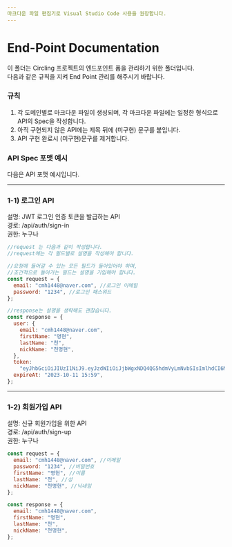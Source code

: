 ```yaml
---
마크다운 파일 편집기로 Visual Studio Code 사용을 권장합니다.
---
```


# End-Point Documentation

이 폴더는 Circling 프로젝트의 엔드포인트 폼을 관리하기 위한 폴더입니다.  
다음과 같은 규칙을 지켜 End Point 관리를 해주시기 바랍니다.

### 규칙

1. 각 도메인별로 마크다운 파일이 생성되며, 각 마크다운 파일에는 일정한 형식으로 API의 Spec을 작성합니다.
2. 아직 구현되지 않은 API에는 제목 뒤에 (미구현) 문구를 붙입니다.
3. API 구현 완료시 (미구현)문구를 제거합니다.

### API Spec 포맷 예시

다음은 API 포맷 예시입니다.

---

### 1-1) 로그인 API

설명: JWT 로그인 인증 토큰을 발급하는 API  
경로: /api/auth/sign-in  
권한: 누구나

```js
//request 는 다음과 같이 작성합니다.
//request에는 각 필드별로 설명을 작성해야 합니다.

//요청에 들어갈 수 있는 모든 필드가 들어있어야 하며,
//조건적으로 들어가는 필드는 설명을 기입해야 합니다.
const request = {
  email: "cmh1448@naver.com", //로그인 이메일
  password: "1234", //로그인 패스워드
};

//response는 설명을 생략해도 괜찮습니다.
const response = {
  user: {
    email: "cmh1448@naver.com",
    firstName: "명현",
    lastName: "천",
    nickName: "천명현",
  },
  token:
    "eyJhbGciOiJIUzI1NiJ9.eyJzdWIiOiJjbWgxNDQ4QG5hdmVyLmNvbSIsImlhdCI6MTY5NjkyMTE5NiwiZXhwIjoxNjk3MDA3NTk2fQ.rpiYwrVzSE55UaCs4v4bUhQHhd4qdLM-sueLYyZmvXA",
  expireAt: "2023-10-11 15:59",
};
```

---

### 1-2) 회원가입 API

설명: 신규 회원가입을 위한 API  
경로: /api/auth/sign-up  
권한: 누구나

```js
const request = {
  email: "cmh1448@naver.com", //이메일
  password: "1234", //비밀번호
  firstName: "명현", //이름
  lastName: "천", //성
  nickName: "천명현", //닉네임
};

const response = {
  email: "cmh1448@naver.com",
  firstName: "명현",
  lastName: "천",
  nickName: "천명현",
};
```
